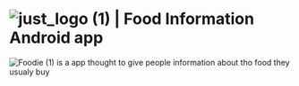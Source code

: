 # ![just_logo (1)](https://github.com/siimongmz/Foodie/assets/118911662/e63975c5-4f6b-42ea-87df-75ee4e24084b) | Food Information Android app
![Foodie (1)](https://github.com/siimongmz/Foodie/assets/118911662/d58e7920-4f86-4bba-91f5-0b8c80c5b7c1) is a app thought to give people information about tho food they usualy buy




